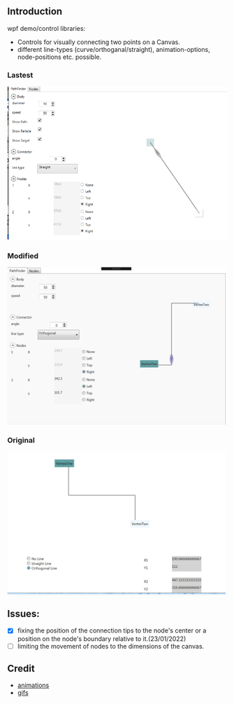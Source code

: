 ## Introduction

wpf demo/control libraries:

- Controls for visually connecting two points on a Canvas.
- different line-types (curve/orthoganal/straight), animation-options, node-positions etc. possible.

### Lastest 
![alt text](Media/latest.gif "lastest snapshot of demo")

### Modified
<img src='Media/010119Snapshot.png' width='500'>

### Original
<img src='Media/OriginalSnapShot.png' width='500'>

## Issues:

- [x] fixing the position of the connection tips to the node's center or a position on the node's boundary relative to it.(23/01/2022)
- [ ] limiting the movement of nodes to the dimensions of the canvas.

## Credit
- [animations](https://github.com/ptddqr/wpf-echarts-map) 
- [gifs](https://github.com/NickeManarin/ScreenToGif/)
